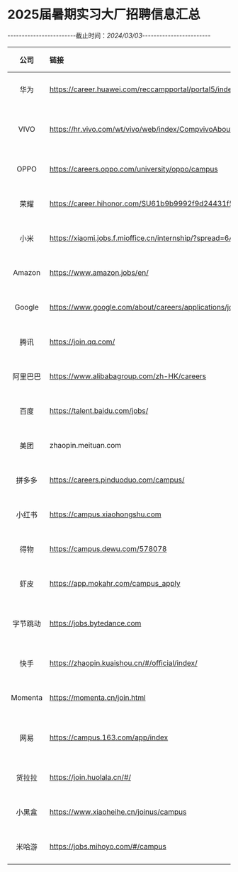 # 2025届暑期实习大厂招聘信息汇总

------------------------截止时间：*2024/03/03*------------------------

|   公司   | 链接                                                         |   状态   | 投递 | 流程     |  分类  |
| :------: | :----------------------------------------------------------- | :------: | ---- | -------- | :----: |
|   华为   | https://career.huawei.com/reccampportal/portal5/index.html   |   已开   | 已投 | 未启动   | 制造业 |
|   VIVO   | https://hr.vivo.com/wt/vivo/web/index/CompvivoAboutCampus    |   已开   | 已投 | 测评完成 | 制造业 |
|   OPPO   | https://careers.oppo.com/university/oppo/campus              |   未开   | 未投 | /        | 制造业 |
|   荣耀   | https://career.hihonor.com/SU61b9b9992f9d24431f5050a5/pb/interns.html |   未开   | 未投 | /        | 制造业 |
|   小米   | https://xiaomi.jobs.f.mioffice.cn/internship/?spread=6AA3R7B |   未开   | 未投 | /        | 制造业 |
|  Amazon  | https://www.amazon.jobs/en/                                  |   已开   | 已投 | /        | 互联网 |
|  Google  | https://www.google.com/about/careers/applications/jobs/results |   已开   | 已投 | /        | 互联网 |
|   腾讯   | https://join.qq.com/                                         |   已开   | 已投 | 复试     | 互联网 |
| 阿里巴巴 | https://www.alibabagroup.com/zh-HK/careers                   |   未开   | 未投 | /        | 互联网 |
|   百度   | https://talent.baidu.com/jobs/                               |   未开   | 未投 | /        | 互联网 |
|   美团   | zhaopin.meituan.com                                          |   已开   | 已投 | /        | 互联网 |
|  拼多多  | https://careers.pinduoduo.com/campus/                        |   未开   | 未投 | /        | 互联网 |
|  小红书  | https://campus.xiaohongshu.com                               |   未开   | 未投 | /        | 互联网 |
|   得物   | https://campus.dewu.com/578078                               |   未开   | 未投 | /        | 互联网 |
|   虾皮   | https://app.mokahr.com/campus_apply                          |   未开   | 未投 | /        | 互联网 |
| 字节跳动 | https://jobs.bytedance.com                                   | 部分已开 | 未投 | /        | 互联网 |
|   快手   | https://zhaopin.kuaishou.cn/#/official/index/                |   未开   | 未投 | /        | 互联网 |
| Momenta  | https://momenta.cn/join.html                                 |   未开   | 未投 | /        | 互联网 |
|   网易   | https://campus.163.com/app/index                             | 部分已开 | 未投 | /        | 互联网 |
|  货拉拉  | https://join.huolala.cn/#/                                   |   未开   | 未投 | /        | 互联网 |
|  小黑盒  | https://www.xiaoheihe.cn/joinus/campus                       |   未开   | 未投 | /        | 互联网 |
|  米哈游  | https://jobs.mihoyo.com/#/campus                             |   已开   | 未投 | /        | 互联网 |



